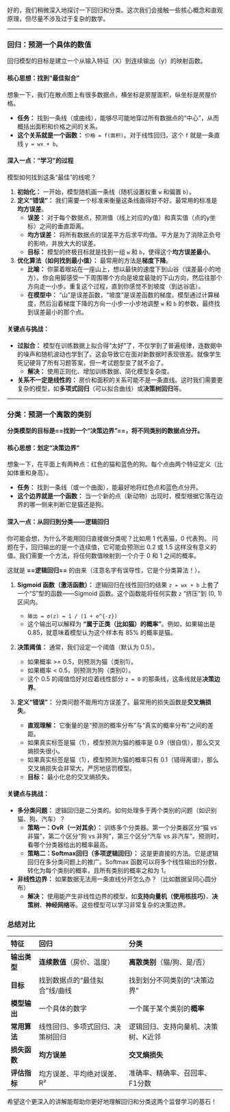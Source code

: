 好的，我们稍微深入地探讨一下回归和分类。这次我们会接触一些核心概念和直观原理，但尽量不涉及过于复杂的数学。

---

### 回归：预测一个具体的数值

回归模型的目标是建立一个从输入特征（X）到连续输出（y）的映射函数。

#### 核心思想：找到“最佳拟合”

想象一下，我们在散点图上有很多数据点，横坐标是房屋面积，纵坐标是房屋价格。

*   **任务：** 找到一条线（或曲线），能够尽可能地穿过所有数据点的“中心”，从而概括出面积和价格之间的关系。
*   **这个关系就是一个函数：** `价格 = f(面积)`。对于线性回归，这个 `f` 就是一条直线 `y = wx + b`。



#### 深入一点：“学习”的过程

模型如何找到这条“最佳”的线呢？

1.  **初始化：** 一开始，模型随机画一条线（随机设置权重 `w` 和偏置 `b`）。
2.  **定义“错误”：** 我们需要一个标准来衡量这条线画得好不好。最常用的标准是**均方误差**。
    *   **误差：** 对于每个数据点，预测值（线上对应的y值）和真实值（点的y坐标）之间的垂直距离。
    *   **均方误差：** 将所有数据点的误差平方后求平均值。平方是为了消除正负号的影响，并放大大的误差。
    *   **目标：** 模型的终极目标就是找到一组 `w` 和 `b`，使得这个**均方误差最小**。
3.  **优化算法（如何找到最小值）：** 最常用的方法是**梯度下降**。
    *   **比喻：** 你蒙着眼站在一座山上，想以最快的速度下到山谷（误差最小的地方）。你会用脚感受一下周围哪个方向是坡度最陡的下山方向，然后往那个方向走一小步。重复这个过程，直到你感觉不到坡度（到达谷底）。
    *   **在模型中：** “山”是误差函数，“坡度”是误差函数的梯度。模型通过计算梯度，然后沿着梯度下降的方向一小步一小步地调整 `w` 和 `b` 的参数，最终找到误差最小的那个点。

#### 关键点与挑战：

*   **过拟合：** 模型在训练数据上拟合得“太好”了，不仅学到了普遍规律，连数据中的噪声和随机波动也学到了。这会导致它在面对新数据时表现很差。就像学生死记硬背了所有习题答案，但一考试题型变了就不会了。
    *   **解决：** 使用正则化、增加训练数据、简化模型复杂度。
*   **关系不一定是线性的：** 房价和面积的关系可能不是一条直线。这时我们需要更复杂的模型，如**多项式回归**（可以拟合曲线）或**决策树回归**等。

---

### 分类：预测一个离散的类别

**分类模型的目标是==找到一个“决策边界”==，将不同类别的数据点分开。**

#### 核心思想：划定“决策边界”

想象一下，在平面上有两种点：红色的猫和蓝色的狗。每个点由两个特征定义（比如体重和身高）。

*   **任务：** 找到一条线（或一个曲面），能最好地将红色点和蓝色点分开。
*   **这个边界就是一个函数：** 当一个新的点（新动物）出现时，模型根据它落在边界的哪一侧来判断它是猫还是狗。



#### 深入一点：从回归到分类——逻辑回归

你可能会想，为什么不能用回归直接做分类呢？比如用 1 代表猫，0 代表狗。
问题在于，回归输出的是一个连续值，它可能会预测出 0.2 或 1.5 这样没有意义的值。我们需要一个方法，将任何数值映射到一个介于 0 和 1 之间的概率。

这就是 **==逻辑回归==** 的由来（注意名字有误导性，它是个分类算法！）。

1.  **Sigmoid 函数（激活函数）：** 逻辑回归在线性回归的结果 `z = wx + b` 上套了一个“S”型的函数——Sigmoid 函数。这个函数能将任何实数 `z` “挤压”到 (0, 1) 区间内。
    *   `输出 = σ(z) = 1 / (1 + e^{-z})`
    *   这个输出可以解释为 **“属于正类（比如猫）的概率”**。例如，如果输出是 0.85，就意味着模型认为这个样本有 85% 的概率是猫。

2.  **决策阈值：** 通常，我们设定一个阈值（默认为 0.5）。
    *   如果概率 >= 0.5，则预测为猫（类别1）。
    *   如果概率 < 0.5，则预测为狗（类别0）。
    *   这个 0.5 的阈值恰好对应着线性部分 `z = 0` 的那条线，这条线就是**决策边界**。

3.  **定义“错误”：** 分类问题不能用均方误差了。最常用的损失函数是**交叉熵损失**。
    *   **直观理解：** 它衡量的是“预测的概率分布”与“真实的概率分布”之间的差距。
    *   如果真实标签是猫（1），模型预测为猫的概率是 0.9（很自信），那么交叉熵损失很小。
    *   如果真实标签是猫（1），模型预测为猫的概率只有 0.1（错得离谱），那么交叉熵损失会非常大，严厉地惩罚模型。
    *   **目标：** 最小化总的交叉熵损失。

#### 关键点与挑战：

*   **多分类问题：** 逻辑回归是二分类的。如何处理多于两个类别的问题（如识别猫、狗、汽车）？
    *   **策略一：OvR（一对其余）：** 训练多个分类器。第一个分类器区分“猫 vs 非猫”，第二个区分“狗 vs 非狗”，第三个区分“汽车 vs 非汽车”。预测时，看哪个分类器给出的概率最高。
    *   **策略二：Softmax回归（多项逻辑回归）：** 这是更直接的方法。它是逻辑回归在多分类问题上的推广。Softmax 函数可以将多个线性输出的分数，转化为每个类别的概率，且所有类别的概率之和为 1。
*   **非线性边界：** 如果数据无法用一条直线分开怎么办？（比如数据呈同心圆分布）
    *   **解决：** 使用能产生非线性边界的模型，如**支持向量机（使用核技巧）**、**决策树**、**神经网络**等。这些模型可以学习非常复杂的决策边界。

### 总结对比

| 特征 | 回归 | 分类 |
| :--- | :--- | :--- |
| **输出类型** | **连续数值**（房价、温度） | **离散类别**（猫/狗、是/否） |
| **目标** | 找到数据点的“最佳拟合”线/曲线 | 找到划分不同类别的“决策边界” |
| **模型输出** | 一个具体的数字 | 一个属于某个类别的**概率** |
| **常用算法** | 线性回归、多项式回归、决策树回归 | 逻辑回归、支持向量机、决策树、K近邻 |
| **损失函数** | **均方误差** | **交叉熵损失** |
| **评估指标** | 均方误差、平均绝对误差、R² | 准确率、精确率、召回率、F1分数 |

希望这个更深入的讲解能帮助你更好地理解回归和分类这两个监督学习的基石！